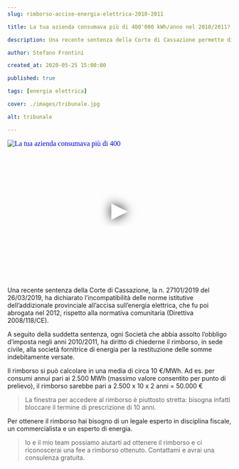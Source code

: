 ```yaml
---
slug: rimborso-accise-energia-elettrica-2010-2011

title: La tua azienda consumava più di 400'000 kWh/anno nel 2010/2011? Potresti aver diritto ad un rimborso di migliaia di euro

description: Una recente sentenza della Corte di Cassazione permette di chiedere il rimborso delle accise sull'energia elettrica versate nel 2010/2011.

author: Stefano Frontini

created_at: 2020-05-25 15:00:00

published: true

tags: [energia elettrica]

cover: ./images/tribunale.jpg

alt: tribunale

---
```

<p></p> 
<iframe title="La tua azienda consumava più di 400'000 kWh/anno nel 2010/2011? Potresti aver diritto ad un rimborso di migliaia di euro" style="object-fit: cover; width:100%; height:315px;" src="https://www.youtube.com/embed/CfGwolf20MU" frameborder="0" allow="accelerometer; autoplay; encrypted-media; gyroscope; picture-in-picture" allowfullscreen 
srcdoc="<style>*{padding:0;margin:0;overflow:hidden}html,body{height:100%}img,span{position:absolute;width:100%;top:0;bottom:0;margin:auto}span{height:1.5em;text-align:center;font:48px/1.5 sans-serif;color:white;text-shadow:0 0 0.5em black}</style><a href=https://www.youtube.com/embed/CfGwolf20MU?autoplay=1><img src=https://img.youtube.com/vi/CfGwolf20MU/hqdefault.jpg alt='La tua azienda consumava più di 400'000 kWh/anno nel 2010/2011? Potresti aver diritto ad un rimborso di migliaia di euro'><span>▶</span></a>"
></iframe><p></p>

Una recente sentenza della Corte di Cassazione, la n. 27101/2019 del 26/03/2019, ha dichiarato l’incompatibilità delle norme istitutive dell’addizionale provinciale all’accisa sull’energia elettrica, che fu poi abrogata nel 2012, rispetto alla normativa comunitaria (Direttiva 2008/118/CE).

A seguito della suddetta sentenza, ogni Società che abbia assolto l’obbligo d’imposta negli anni 2010/2011, ha diritto di chiederne il rimborso, in sede civile, alla società fornitrice di energia per la restituzione delle somme indebitamente versate.

Il rimborso si può calcolare in una media di circa 10 €/MWh. Ad es.  per consumi annui pari ai 2.500 MWh (massimo valore consentito per punto di prelievo), il rimborso sarebbe pari a 2.500 x 10 x 2 anni  = 50.000 €

> La finestra per accedere al rimborso è piuttosto stretta: bisogna infatti bloccare il termine di prescrizione di 10 anni.


Per ottenere il rimborso hai bisogno di un legale esperto in disciplina fiscale, un commercialista e un esperto di energia.

> Io e il mio team possiamo aiutarti ad ottenere il rimborso e ci riconoscerai una fee a rimborso ottenuto. <g-link to="/contatti">Contattami</g-link> e avrai una consulenza gratuita.


